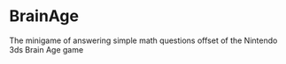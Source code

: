 # BrainAge
 The minigame of answering simple math questions offset of the Nintendo 3ds Brain Age game
